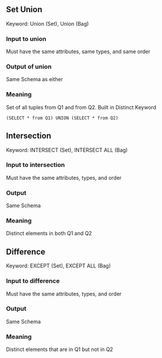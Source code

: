 ## Set Union
Keyword: Union (Set), Union (Bag)

### Input to union 
Must have the same attributes, same types, and same order

### Output of union
Same Schema as either

### Meaning
Set of all tuples from Q1 and from Q2. Built in Distinct Keyword

```(SELECT * from Q1) UNION (SELECT * from Q2)```

## Intersection
Keyword: INTERSECT (Set), INTERSECT ALL (Bag)

### Input to intersection
Must have the same attributes, types, and order

### Output
Same Schema

### Meaning
Distinct elements in both Q1 and Q2

## Difference
Keyword: EXCEPT (Set), EXCEPT ALL (Bag)

### Input to difference
Must have the same attributes, types, and order

### Output
Same Schema

### Meaning
Distinct elements that are in Q1 but not in Q2
